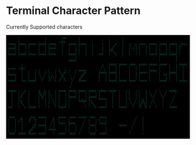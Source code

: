 # Terminal Character Pattern

Currently Supported characters

![abcdefghijklmnopqrstuvwxyz ABCDEFGHIJKLMNOPQRSTUVWXYZ 0123456789 -/!](https://raw.githubusercontent.com/varadkulk/TerminalCharacterPattern/master/output.png)
